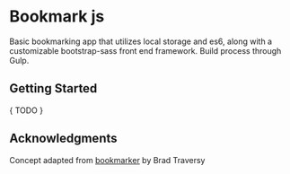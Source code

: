 # Bookmark js
Basic bookmarking app that utilizes local storage and es6, along with a customizable bootstrap-sass front end framework. Build process through Gulp.

## Getting Started
{ TODO }

## Acknowledgments

Concept adapted from [bookmarker](https://github.com/bradtraversy/bookmarker) by Brad Traversy

